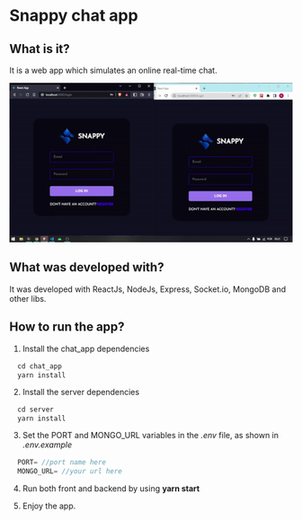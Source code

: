 # Snappy chat app

## What is it?

It is a web app which simulates an online real-time chat.

![App working](https://github.com/gferreiraDev/snappy_chat_app/blob/main/chat_app/src/assets/snappy.gif)

## What was developed with?

It was developed with ReactJs, NodeJs, Express, Socket.io, MongoDB and other libs.

## How to run the app?

1. Install the chat_app dependencies
```
  cd chat_app
  yarn install
```
2. Install the server dependencies
```
  cd server
  yarn install
```
3. Set the PORT and MONGO_URL variables in the *.env* file, as shown in *.env.example*
~~~javascript
  PORT= //port name here
  MONGO_URL= //your url here
~~~
4. Run both front and backend by using **yarn start**

5. Enjoy the app.
